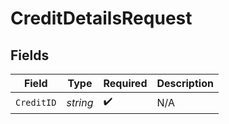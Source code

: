 # CreditDetailsRequest


## Fields

| Field              | Type               | Required           | Description        |
| ------------------ | ------------------ | ------------------ | ------------------ |
| `CreditID`         | *string*           | :heavy_check_mark: | N/A                |